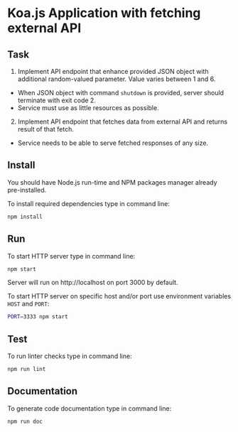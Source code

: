 # Koa.js Application with fetching external API

## Task

1. Implement API endpoint that enhance provided JSON object with additional random-valued parameter. Value varies between 1 and 6.
  - When JSON object with command `shutdown` is provided, server should terminate with exit code 2.
  - Service must use as little resources as possible.
2. Implement API endpoint that fetches data from external API and returns result of that fetch.
  - Service needs to be able to serve fetched responses of any size.

## Install

You should have Node.js run-time and NPM packages manager already pre-installed.

To install required dependencies type in command line:

```sh
npm install
```

## Run

To start HTTP server type in command line:

```sh
npm start
```

Server will run on http://localhost on port 3000 by default.

To start HTTP server on specific host and/or port use environment variables `HOST` and `PORT`:

```sh
PORT=3333 npm start
```

## Test

To run linter checks type in command line:

```sh
npm run lint
```

## Documentation

To generate code documentation type in command line:

```sh
npm run doc
```
